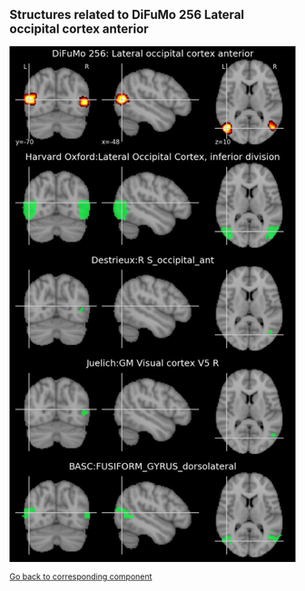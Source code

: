 


## Structures related to DiFuMo 256 Lateral occipital cortex anterior

![113](113.jpg "Structures related to DiFuMo 256 Lateral occipital cortex anterior")

[Go back to corresponding component](https://parietal-inria.github.io/DiFuMo/256/html/113.html)